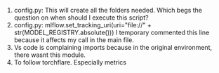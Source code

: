 1. config.py: This will create all the folders needed. Which begs the question on when should I execute this script?
2. config.py: mlflow.set_tracking_uri(uri="file://" + str(MODEL_REGISTRY.absolute())) I temporary commented this line because it affects my call in the main file.
3. Vs code is complaining imports because in the original environment, there wasnt this module.
4. To follow torchflare. Especially metrics